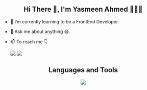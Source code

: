 <h2 align="center">
    Hi There 👋, I'm Yasmeen Ahmed 👨🏻‍💻
</h2>




- 🌱 I’m currently learning to be a FrontEnd Developer.
- 💬 Ask me about anything 😄.
- 📫 To reach me 👇

    [![](https://img.shields.io/badge/LinkedIn-0077B5?style=for-the-badge&logo=linkedin&logoColor=white)](https://www.linkedin.com/in/yasmeen-ahmed-a45806130/)
    [![](https://img.shields.io/badge/Mail-D14836?style=for-the-badge&logo=gmail&logoColor=white)](mailto:yasmeenahmed133@gmail.com)

<h2 align="center">
  Languages and Tools
</h2>
<p align="center">
<img src="https://skillicons.dev/icons?i=js,css,html,bootstrap,git,json" />
</p>





<!-- ### Hi there 👋, I am Yasmeen Ahmed -->
<!--
**Yasmeen/Yasmeen** is a ✨ _special_ ✨ repository because its `README.md` (this file) appears on your GitHub profile.

Here are some ideas to get you started:

- 🔭 I’m currently working on ...
- 🌱 I’m currently learning ...
- 👯 I’m looking to collaborate on ...
- 🤔 I’m looking for help with ...
- 💬 Ask me about ...
- 📫 How to reach me: ...
- 😄 Pronouns: ...
- ⚡ Fun fact: ...
-->

